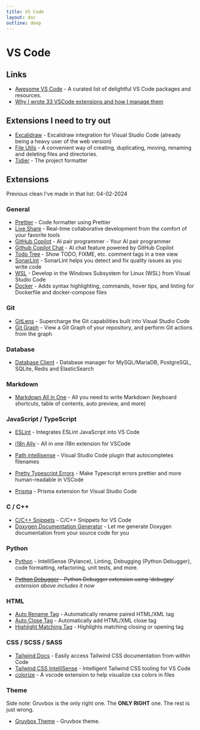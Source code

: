 ```yaml
---
title: VS Code
layout: doc
outline: deep
---
```


# VS Code

## Links

- [Awesome VS Code](https://github.com/viatsko/awesome-vscode?tab=readme-ov-file) - A curated list of delightful VS Code packages and resources. <Badge type="warning" text="need to pick up ideas in it" />
- [Why I wrote 33 VSCode extensions and how I manage them](https://itnext.io/why-i-wrote-33-vscode-extensions-and-how-i-manage-them-cb61df05e154) <Badge type="warning" text="need to pick up ideas in it" />

## Extensions I need to try out

- [Excalidraw](https://marketplace.visualstudio.com/items?itemName=pomdtr.excalidraw-editor) - Excalidraw integration for Visual Studio Code (already being a heavy user of the web version)
- [File Utils](https://marketplace.visualstudio.com/items?itemName=sleistner.vscode-fileutils) - A convenient way of creating, duplicating, moving, renaming and deleting files and directories.
- [Tidier](https://marketplace.visualstudio.com/items?itemName=mausworks.tidier-vscode) - The project formatter

## Extensions

Previous clean I've made in that list: 04-02-2024

### General

- [Prettier](https://marketplace.visualstudio.com/items?itemName=esbenp.prettier-vscode) - Code formatter using Prettier
- [Live Share](https://marketplace.visualstudio.com/items?itemName=MS-vsliveshare.vsliveshare) - Real-time collaborative development from the comfort of your favorite tools
- [GitHub Copilot](https://marketplace.visualstudio.com/items?itemName=GitHub.copilot) - AI pair programmer - Your AI pair programmer
- [Github Copilot Chat](https://marketplace.visualstudio.com/items?itemName=GitHub.copilot-chat) - AI chat feature powered by GitHub Copilot
- [Todo Tree](https://marketplace.visualstudio.com/items?itemName=Gruntfuggly.todo-tree) - Show TODO, FIXME, etc. comment tags in a tree view
- [SonarLint](https://marketplace.visualstudio.com/items?itemName=SonarSource.sonarlint-vscode) - SonarLint helps you detect and fix quality issues as you write code
- [WSL](https://marketplace.visualstudio.com/items?itemName=ms-vscode-remote.remote-wsl) - Develop in the Windows Subsystem for Linux (WSL) from Visual Studio Code
- [Docker](https://marketplace.visualstudio.com/items?itemName=ms-azuretools.vscode-docker) - Adds syntax highlighting, commands, hover tips, and linting for Dockerfile and docker-compose files

### Git

- [GitLens](https://marketplace.visualstudio.com/items?itemName=eamodio.gitlens) - Supercharge the Git capabilities built into Visual Studio Code
- [Git Graph](https://marketplace.visualstudio.com/items?itemName=mhutchie.git-graph) - View a Git Graph of your repository, and perform Git actions from the graph

### Database

- [Database Client](https://marketplace.visualstudio.com/items?itemName=cweijan.vscode-database-client2) - Database manager for MySQL/MariaDB, PostgreSQL, SQLite, Redis and ElasticSearch

### Markdown

- [Markdown All in One](https://marketplace.visualstudio.com/items?itemName=yzhang.markdown-all-in-one) - All you need to write Markdown (keyboard shortcuts, table of contents, auto preview, and more)

### JavaScript / TypeScript

- [ESLint](https://marketplace.visualstudio.com/items?itemName=dbaeumer.vscode-eslint) - Integrates ESLint JavaScript into VS Code
- [i18n Ally](https://marketplace.visualstudio.com/items?itemName=Lokalise.i18n-ally) - All in one i18n extension for VSCode
- [Path intellisense](https://marketplace.visualstudio.com/items?itemName=christian-kohler.path-intellisense) - Visual Studio Code plugin that autocompletes filenames
- [Pretty Typescript Errors](https://marketplace.visualstudio.com/items?itemName=yoavbls.pretty-ts-errors) - Make Typescript errors prettier and more human-readable in VSCode

- [Prisma](https://marketplace.visualstudio.com/items?itemName=Prisma.prisma) - Prisma extension for Visual Studio Code

### C / C++

- [C/C++ Snippets](https://marketplace.visualstudio.com/items?itemName=hars.CppSnippets) - C/C++ Snippets for VS Code
- [Doxygen Documentation Generator](https://marketplace.visualstudio.com/items?itemName=cschlosser.doxdocgen) - Let me generate Doxygen documentation from your source code for you

### Python

- [Python](https://marketplace.visualstudio.com/items?itemName=ms-python.python) - IntelliSense (Pylance), Linting, Debugging (Python Debugger), code formatting, refactoring, unit tests, and more.

- ~~[Python Debugger](https://marketplace.visualstudio.com/items?itemName=ms-python.debugpy) - Python Debugger extension using 'debugpy'~~ _extension above includes it now_

### HTML

- [Auto Rename Tag](https://marketplace.visualstudio.com/items?itemName=formulahendry.auto-rename-tag) - Automatically rename paired HTML/XML tag
- [Auto Close Tag](https://marketplace.visualstudio.com/items?itemName=formulahendry.auto-close-tag) - Automatically add HTML/XML close tag
- [Highlight Matching Tag](https://marketplace.visualstudio.com/items?itemName=vincaslt.highlight-matching-tag) - Highlights matching closing or opening tag

### CSS / SCSS / SASS

- [Tailwind Docs](https://marketplace.visualstudio.com/items?itemName=austenc.tailwind-docs) - Easily access Tailwind CSS documentation from within Code
- [Tailwind CSS IntelliSense](https://marketplace.visualstudio.com/items?itemName=bradlc.vscode-tailwindcss) - Intelligent Tailwind CSS tooling for VS Code
- [colorize](https://marketplace.visualstudio.com/items?itemName=kamikillerto.vscode-colorize) - A vscode extension to help visualize css colors in files

### Theme

Side note: Gruvbox is the only right one. The **ONLY RIGHT** one. The rest is just wrong.

- [Gruvbox Theme](https://marketplace.visualstudio.com/items?itemName=jdinhlife.gruvbox) - Gruvbox theme.
